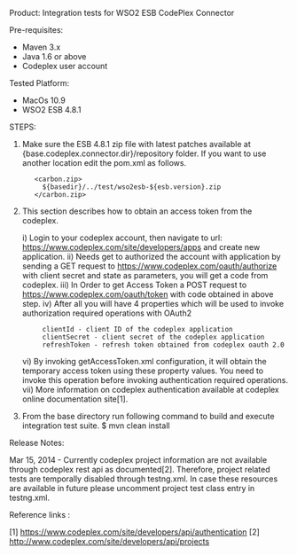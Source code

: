 Product: Integration tests for WSO2 ESB CodePlex Connector

Pre-requisites:

 - Maven 3.x
 - Java 1.6 or above
 - Codeplex user account


Tested Platform:

 - MacOs 10.9
 - WSO2 ESB 4.8.1

STEPS:

1. Make sure the ESB 4.8.1 zip file with latest patches available at {base.codeplex.connector.dir}/repository folder.
   If you want to use another location edit the pom.xml as follows.

          <carbon.zip>
            ${basedir}/../test/wso2esb-${esb.version}.zip
          </carbon.zip>

2. This section describes how to obtain an access token from the codeplex.

	i) 	 Login to your codeplex account, then navigate to url: https://www.codeplex.com/site/developers/apps and
	     create new application.
	ii)  Needs get to authorized the account with application by sending a GET request to
	     https://www.codeplex.com/oauth/authorize with client secret and state as parameters, you will get a code from codeplex.
	iii) In Order to get Access Token a POST request to https://www.codeplex.com/oauth/token with code obtained in above step.
    iv)	 After all you will have 4 properties which will be used to invoke authorization required operations with OAuth2

			clientId - client ID of the codeplex application
			clientSecret - client secret of the codeplex application
			refreshToken - refresh token obtained from codeplex oauth 2.0

	vi) By invoking getAccessToken.xml configuration, it will obtain the temporary access token using these property
	    values. You need to invoke this operation before invoking authentication required operations.
    vii) More information on codeplex authentication available at codeplex online documentation site[1].

3. From the base directory run following command to build and execute integration test suite.
     $ mvn clean install


Release Notes:

Mar 15, 2014 - Currently codeplex project information are not available through codeplex rest api as documented[2]. Therefore,
               project related tests are temporally disabled through testng.xml. In case these resources are available in future
               please uncomment project test class entry in testng.xml.


Reference links :

[1] https://www.codeplex.com/site/developers/api/authentication
[2] http://www.codeplex.com/site/developers/api/projects